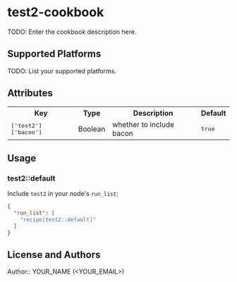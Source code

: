 # test2-cookbook

TODO: Enter the cookbook description here.

## Supported Platforms

TODO: List your supported platforms.

## Attributes

<table>
  <tr>
    <th>Key</th>
    <th>Type</th>
    <th>Description</th>
    <th>Default</th>
  </tr>
  <tr>
    <td><tt>['test2']['bacon']</tt></td>
    <td>Boolean</td>
    <td>whether to include bacon</td>
    <td><tt>true</tt></td>
  </tr>
</table>

## Usage

### test2::default

Include `test2` in your node's `run_list`:

```json
{
  "run_list": [
    "recipe[test2::default]"
  ]
}
```

## License and Authors

Author:: YOUR_NAME (<YOUR_EMAIL>)
